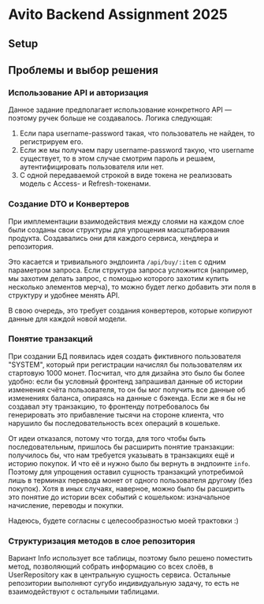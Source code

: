 # Avito Backend Assignment 2025

## Setup

## Проблемы и выбор решения

### Использование API и авторизация
Данное задание предполагает использование конкретного API — поэтому ручек
больше не создавалось. Логика следующая:

1. Если пара username-password такая, что пользователь не найден, то регистрируем
его.
2. Если же мы получаем пару username-password такую, что username существует, то
в этом случае смотрим пароль и решаем, аутентифицировать пользователя или нет.
3. С одной передаваемой строкой в виде токена не реализовать модель с Access-
и Refresh-токенами.

### Создание DTO и Конвертеров
При имплементации взаимодействия между слоями на каждом слое были созданы свои
структуры для упрощения масштабирования продукта. Создавались они для каждого
сервиса, хендлера и репозитория.

Это касается и тривиального эндпоинта `/api/buy/:item` с одним параметром запроса.
Если структура запроса усложнится (например, мы захотим делать запрос, с помощью
которого захотим купить несколько элементов мерча), то можно будет легко добавить
эти поля в структуру и удобнее менять API.

В свою очередь, это требует создания конвертеров, которые копируют данные для
каждой новой модели.

### Понятие транзакций
При создании БД появилась идея создать фиктивного пользователя "SYSTEM", который
при регистрации начислял бы пользователям их стартовую 1000 монет. Посчитал, что
для дизайна это было бы более удобно: если бы условный фронтенд запрашивал данные об истории
изменения счёта пользователя, то он бы мог получить все данные об изменениях баланса,
опираясь на данные с бэкенда. Если же я бы не создавал эту транзакцию, то фронтенду
потребовалось бы генерировать это прибавление тысячи на стороне клиента, что нарушило
бы последовательность всех операций в кошельке.

От идеи отказался, потому что тогда, для того чтобы быть последовательным,
пришлось бы расширить понятие транзакции: получилось бы, что нам требуется 
указывать в транзакциях ещё и историю покупок. И что её и нужно было бы вернуть
в эндпоинте `info`. Поэтому для упрощения оставил сущность транзакций
употребимой лишь в терминах перевода монет от одного пользователя другому (без
покупок). Хотя в иных случаях, наверное, можно было бы расширить это понятие до
истории всех событий с кошельком: изначальное начисление, переводы и покупки.

Надеюсь, будете согласны с целесообразностью моей трактовки :)

### Структуризация методов в слое репозитория
Вариант Info использует все таблицы, поэтому было решено поместить метод, 
позволяющий собрать информацию со всех слоёв, в UserRepository как в центральную
сущность сервиса. Остальные репозитории выполняют сугубо индивидуальную задачу,
то есть не взаимодействуют с остальными таблицами.